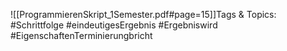 
![[ProgrammierenSkript_1Semester.pdf#page=15]]Tags & Topics:
   #Schrittfolge
   #eindeutigesErgebnis
   #Ergebniswird
   #EigenschaftenTerminierungbricht